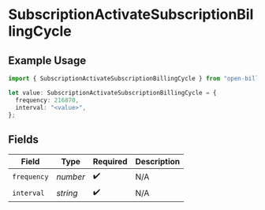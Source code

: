 # SubscriptionActivateSubscriptionBillingCycle

## Example Usage

```typescript
import { SubscriptionActivateSubscriptionBillingCycle } from "open-billing/models/operations";

let value: SubscriptionActivateSubscriptionBillingCycle = {
  frequency: 216870,
  interval: "<value>",
};
```

## Fields

| Field              | Type               | Required           | Description        |
| ------------------ | ------------------ | ------------------ | ------------------ |
| `frequency`        | *number*           | :heavy_check_mark: | N/A                |
| `interval`         | *string*           | :heavy_check_mark: | N/A                |